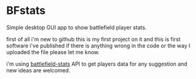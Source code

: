 # BFstats
Simple desktop GUI app to show battlefield player stats.

first of all i'm new to github this is my first project on it
and this is first software i've published
if there is anything wrong in the code or the way I uploaded the file please let me know.

i'm using [battlefield-stats](https://github.com/MattMcFarland/battlefield-stats) API to get players data
for any suggestion and new ideas are welcomed.
